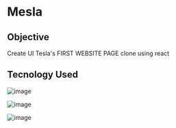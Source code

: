 # Mesla

## Objective

Create UI Tesla's FIRST WEBSITE PAGE clone using react 


## Tecnology Used

<div display="flex">
  
![image](https://user-images.githubusercontent.com/88800549/159143355-e3b4be1c-9bba-4714-b73e-5c4103bf0940.png)

![image](https://user-images.githubusercontent.com/88800549/159143326-269d7d5c-df6c-4d4c-bc15-cd3100258c07.png)

![image](https://user-images.githubusercontent.com/88800549/159143342-cfac52d7-1af9-4c39-8761-38ed94afd6f0.png)
  
</div>
